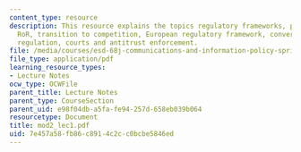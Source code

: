 ```yaml
---
content_type: resource
description: This resource explains the topics regulatory frameworks, policy rationales,
  RoR, transition to competition, European regulatory framework, convergence and legacy
  regulation, courts and antitrust enforcement.
file: /media/courses/esd-68j-communications-and-information-policy-spring-2006/7e457a58fb86c8914c2cc0bcbe5846ed_mod2_lec1.pdf
file_type: application/pdf
learning_resource_types:
- Lecture Notes
ocw_type: OCWFile
parent_title: Lecture Notes
parent_type: CourseSection
parent_uid: e98f04db-a5fa-fe94-257d-658eb039b064
resourcetype: Document
title: mod2_lec1.pdf
uid: 7e457a58-fb86-c891-4c2c-c0bcbe5846ed
---
```

